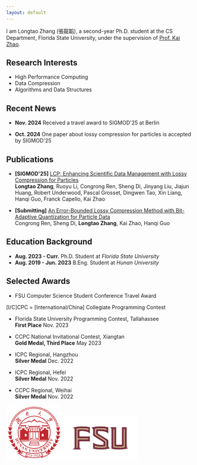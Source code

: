 ```yaml
---
layout: default
---
```


I am Longtao Zhang (張龍韜), a second-year Ph.D. student at the CS Department, Florida State University, under the supervision of [Prof. Kai Zhao](https://ayzk.github.io). 

## Research Interests
- High Performance Computing
- Data Compression
- Algorithms and Data Structures

## Recent News

- **Nov. 2024** Received a travel award to SIGMOD'25 at Berlin

<!-- - **Nov. 2024** Received a travel grant to SC'24 at Atlanta -->

- **Oct. 2024** One paper about lossy compression for particles is accepted by SIGMOD'25 


## Publications
- **[SIGMOD'25]** [LCP: Enhancing Scientific Data Management with Lossy Compression for Particles](https://arxiv.org/abs/2411.00761)<br>
**Longtao Zhang**, Ruoyu Li, Congrong Ren, Sheng Di, Jinyang Liu, Jiajun Huang, Robert Underwood, Pascal Grosset, Dingwen Tao, Xin Liang, Hanqi Guo, Franck Capello, Kai Zhao

- **[Submitting]** [An Error-Bounded Lossy Compression Method with Bit-Adaptive Quantization for Particle Data](https://arxiv.org/abs/2404.02826)<br>
Congrong Ren, Sheng Di, **Longtao Zhang**, Kai Zhao, Hanqi Guo


## Education Background
- **Aug. 2023 - Curr.** Ph.D. Student at *Florida State University* 
- **Aug. 2019 - Jun. 2023**  B.Eng. Student at *Hunan University* 

<!-- ## Industry Experience -->

<!-- ## Paper Review

TBD -->

## Selected Awards

- FSU Computer Science Student Conference Travel Award 

[I/C]CPC = [International/China] Collegiate Programming Contest

- Florida State University Programming Contest, Tallahassee<br>
**First Place**              Nov. 2023

- CCPC National Invitational Contest, Xiangtan<br>
**Gold Medal, Third Place**  May 2023

<!-- - ICPC Aisa East Continent Final, Shanghai<br>
**Bronze Medal**             Mar. 2023 -->

- ICPC Regional, Hangzhou<br>
**Silver Medal**             Dec. 2022

- ICPC Regional, Hefei<br>
**Silver Medal**             Nov. 2022

- CCPC Regional, Weihai<br>
**Silver Medal**             Nov. 2022

<!-- - ICPC Aisa East Continent Final, Xi'an<br>
**Bronze Medal**             Jul. 2022 -->

<!-- - Hunan Collegiate Programming Contest, Yiyang<br>
**Gold Medal**               Dec. 2021 -->

<!-- - ICPC Regional, Shenyang<br>
**Bronze Medal**             Nov. 2021 -->

<html lang="en">
<head>
    <meta charset="UTF-8">
    <meta name="viewport" content="width=device-width, initial-scale=1.0">
    <title>Color Text Example</title>
    <style>
        .bronze { color: #cd7f32; }
        .silver { color: #c0c0c0; }
        .gold { color: #ffd700; }
        .first { color: #FF0000; }
        .second { color: #008000; }
        .third { color: #0000FF; }
    </style>
</head>
<body>
    <script>
        document.addEventListener("DOMContentLoaded", function() {
            const paragraphs = document.querySelectorAll("p");
            const keywords = {
                "Bronze": "bronze",
                "Silver": "silver",
                "Gold": "gold",
                "First": "first",
                "Second": "second",
                "Third": "third"
            };
            paragraphs.forEach(paragraph => {
                for (const [keyword, className] of Object.entries(keywords)) {
                    const coloredSpan = `<span class="${className}">${keyword}</span>`;
                    paragraph.innerHTML = paragraph.innerHTML.replace(new RegExp(`\\b${keyword}\\b`, "g"), coloredSpan);
                }
            });
        });
    </script>
</body>
</html>

<!-- ## Question Writer

- 2024 The 20th Programming Contest of Hunan University
- 2024 Spring Programming Contest of Florida State University
- 2023 ACM Freshmen Cup of Hunan University
- 2023 The 19th Programming Contest of Hunan University
- 2021 ACM Freshmen Cup of Hunan University -->

<img src="/assets/img/hnu.jpg" alt="HNU" width="150" height="auto">
<img src="/assets/img/fsu.svg" alt="FSU" width="200" height="auto">